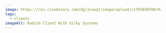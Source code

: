```yaml
---
image: https://res.cloudinary.com/dgl1vzwqt/image/upload/v1703850700/Radish-300x180_iqyq2s.webp
tags:
  - clients
imageAlt: Radish Client With Silky Systems
---
```

